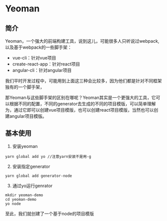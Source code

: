 # Yeoman

## 简介
Yeoman，一个强大的前端构建工具，说到这儿，可能很多人只听说过webpack, 以及基于webpack的一些脚手架：
* vue-cli：针对vue项目
* create-react-app：针对react项目
* angular-cli：针对angular项目

我们平时开发过程中，可能用到上面这三种会比较多，因为他们都是针对不同框架独有的一个脚手架，

那Yeoman与这些脚手架的区别在哪呢？Yeoman其实是一个更强大的工具，它可以根据不同的配置，不同的generator去生成的不同的项目模版，可以简单理解为，通过它即可以创建vue项目模版，也可以创建react项目模版，当然也可以创建angular项目模版。

## 基本使用

1. 安装yeoman
```
yarn global add yo //注意yarn安装不是用-g
```
2. 安装指定generator
```
yarn global add generator-node 
```
3. 通过yo运行genrator
```
mkdir yeoman-demo
cd yeoman-demo
yo node
```
至此，我们就创建了一个基于node的项目模版

